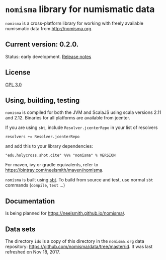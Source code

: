 # `nomisma` library for numismatic data


`nomisma` is a cross-platform library for working with freely available numismatic data from <http://nomisma.org>.

## Current version: **0.2.0**.

Status: early development. [Release notes](releases.md)

## License

[GPL 3.0](https://opensource.org/licenses/gpl-3.0.html)

## Using, building, testing

`nomisma` is compiled for both the JVM and ScalaJS using scala versions 2.11 and 2.12.  Binaries for all platforms are available from jcenter.

If you are using `sbt`, include `Resolver.jcenterRepo` in your list of resolvers

    resolvers += Resolver.jcenterRepo

and add this to your library dependencies:

    "edu.holycross.shot.cite" %%% "nomisma" % VERSION


For maven, ivy or gradle equivalents, refer to <https://bintray.com/neelsmith/maven/nomisma>.



`nomisma` is built using [sbt](http://www.scala-sbt.org/). To build from source and test, use normal `sbt` commands (`compile`, `test` ...)

## Documentation

Is being planned for <https://neelsmith.github.io/nomisma/>.


## Data sets

The directory `ids` is a copy of this directory in the `nomisma.org` data repository: <https://github.com/nomisma/data/tree/master/id>.  It was last refreshed on Nov 18, 2017.
